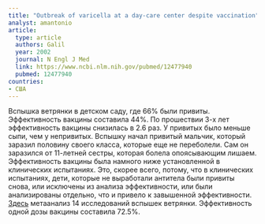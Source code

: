 ```yaml
---
title: "Outbreak of varicella at a day-care center despite vaccination"
analyst: amantonio
article:
  type: article
  authors: Galil
  year: 2002
  journal: N Engl J Med
  link: https://www.ncbi.nlm.nih.gov/pubmed/12477940
  pubmed: 12477940
countries:
- США
---
```


Вспышка ветрянки в детском саду, где 66% были привиты. Эффективность вакцины составила 44%. По прошествии 3-х лет эффективность вакцины снизилась в 2.6 раз. У привитых было меньше сыпи, чем у непривитых.
Вспышку начал привитый мальчик, который заразил половину своего класса, которые еще не переболели. Сам он заразился от 11-летней сестры, которая болела опоясывающим лишаем.
Эффективность вакцины была намного ниже установленной в клинических испытаниях. Это, скорее всего, потому, что в клинических испытаниях, дети, которые не выработали антитела были привиты снова, или исключены из анализа эффективности, или были анализированы отдельно, что и привело к завышенной эффективности.
[Здесь](https://www.ncbi.nlm.nih.gov/pubmed/17706845) метаанализ 14 исследований вспышек ветрянки. Эффективность одной дозы вакцины составила 72.5%.
